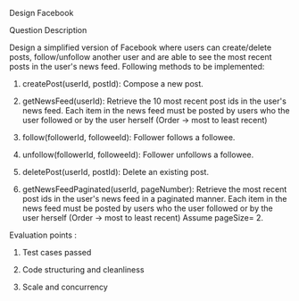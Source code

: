Design Facebook

Question Description

Design a simplified version of Facebook where users can create/delete posts, follow/unfollow another user and are able to see the most recent posts in the user's news feed. Following methods to be implemented:



1) createPost(userId, postId): Compose a new post.

2) getNewsFeed(userId): Retrieve the 10 most recent post ids in the user's news feed. Each item in the news feed must be posted by users who the user followed or by the user herself (Order -> most to least recent)

3) follow(followerId, followeeId): Follower follows a followee.

4) unfollow(followerId, followeeId): Follower unfollows a followee.

5) deletePost(userId, postId): Delete an existing post.

6) getNewsFeedPaginated(userId, pageNumber): Retrieve the most recent post ids in the user's news feed in a paginated manner. Each item in the news feed must be posted by users who the user followed or by the user herself (Order -> most to least recent) Assume pageSize= 2.



Evaluation points :

1) Test cases passed

2) Code structuring and cleanliness

3) Scale and concurrency

